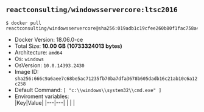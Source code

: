 ## `reactconsulting/windowsservercore:ltsc2016`
```console
$ docker pull reactconsulting/windowsservercore@sha256:019adb1c19cfee260b80f1fac758a4a89205d38a60d2851fba74c76277e8fa3f
```
- Docker Version: 18.06.0-ce
- Total Size: **10.00 GB (10733324013 bytes)** 
- Architecture: `amd64`
- Os: `windows`
- OsVersion: `10.0.14393.2430`
- Image ID: `sha256:666c9a6aee7c68be5ac71235fb70ba7dfa3678b605dadb16c21ab10c6a12c258`
- Default Command: `[ "c:\\windows\\system32\\cmd.exe" ]`
- Enviroment variables:  
    |Key|Value|
    |---|---|
    | | |

